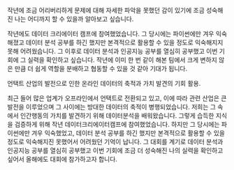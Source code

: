 작년에 조금 어리버리하게 문제에 대해 자세한 파악을 못했던 감이 있기에 조금 성숙해진 나는 어디까지 할 수 있을까 알아보고 싶습니다.

작년에도 데이터 크리에이터 캠프에 참여했었습니다. 그 당시에는 파이썬에만 겨우 익숙해졌고 데이터 분석 공부를 하긴 했지만 본격적으로 활용할 수 있을 정도로 익숙해지지 못해 어려웠습니다. 그 이후로 데이터 분석과 인공지능 공부를 열심히 공부했고 이번 기회에 그 실력을 확인하고 싶습니다. 작년에 이미 한 번 같이 해본 팀에서 크게 변하지 않은 만큼 더 쉽게 역할을 분배하고 협동할 수 있을 것 같아 기대가 됩니다. 

언택트 산업의 발전으로 인한 온라인 데이터의 축적과 가치 발견의 기회 활용. 

최근 들어 많은 업계가 오프라인에서 언택트로 전환되고 있고, 이에 따라 관련 산업은 큰 발전을 이루었으며 그 사이에는 방대한 데이터의 축적이 병행되었습니다. 저희는 그 속에서 인간행동의 가치를 발견하기 위해 데이터분석을 배워왔습니다. 그렇게 습득한 지식을 검증하게 위해 작년 데이터크리에이터캠프에 참여했었습니다. 하지만 그 당시에는 파이썬에만 겨우 익숙했었고, 데이터 분석 공부를 하긴 했지만 본격적으로 활용할 수 있을 정도로 익숙해지진 못했어서 어려웠던 기억이 납니다. 그 대회를 계기로 데이터 분석과 인공지능 공부를 열심히 공부했고 이번 기회에 조금 더 성숙해진 나의 실력을 확인하고 싶어서 올해에도 대회에 참가하고자 합니다.
<!--stackedit_data:
eyJoaXN0b3J5IjpbMTUxOTQ5ODUxMiwtMTMwNDg0NzIwMCwtND
E1NjE2NDU5LDE0ODcxMzY2OSw5NjIwNTY2NzQsNzUzMDI0Njky
LC0xNDk3NTE1NTMxXX0=
-->